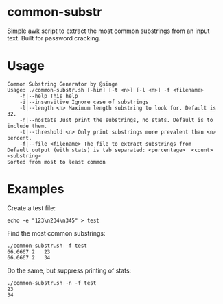 # common-substr
Simple awk script to extract the most common substrings from an input text. Built for password cracking.

# Usage
```
Common Substring Generator by @singe
Usage: ./common-substr.sh [-hin] [-t <n>] [-l <n>] -f <filename>
	-h|--help This help
	-i|--insensitive Ignore case of substrings
	-l|--length <n> Maximum length substring to look for. Default is 32.
	-n|--nostats Just print the substrings, no stats. Default is to include them.
	-t|--threshold <n> Only print substrings more prevalent than <n> percent.
	-f|--file <filename> The file to extract substrings from
Default output (with stats) is tab separated: <percentage>	<count>	<substring>
Sorted from most to least common
```

# Examples

Create a test file:
```
echo -e "123\n234\n345" > test
```
Find the most common substrings:
```
./common-substr.sh -f test
66.6667	2	23
66.6667	2	34
```
Do the same, but suppress printing of stats:
```
./common-substr.sh -n -f test
23
34
```
